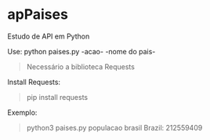 # apPaises
Estudo de API em Python

Use: python paises.py -acao- -nome do pais-

> Necessário a biblioteca Requests

Install Requests:
> pip install requests

Exemplo:
> python3 paises.py populacao brasil
> Brazil: 212559409


